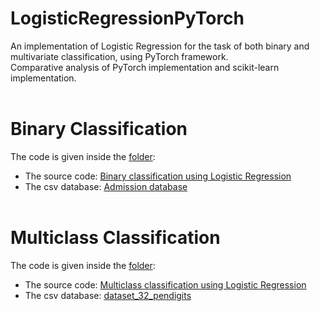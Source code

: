 # LogisticRegressionPyTorch
An implementation of Logistic Regression for the task of both binary and multivariate classification, using PyTorch framework.<br/>
Comparative analysis of PyTorch implementation and scikit-learn implementation.<br/><br/>

# Binary Classification
The code is given inside the [folder](https://github.com/bjekic/LogisticRegressionPyTorch/tree/main/Univariate):<br />
 - The source code: [Binary classification using Logistic Regression](https://github.com/bjekic/LogisticRegressionPyTorch/blob/main/Univariate/Admission_prediction.ipynb)<br />
 - The csv database: [Admission database](https://github.com/bjekic/LogisticRegressionPyTorch/blob/main/Univariate/Admission_Predict_logits.csv)<br/><br/>
 
# Multiclass Classification
The code is given inside the [folder](https://github.com/bjekic/LogisticRegressionPyTorch/tree/main/Multivariate):<br />
 - The source code: [Multiclass classification using Logistic Regression](https://github.com/bjekic/LogisticRegressionPyTorch/blob/main/Multivariate/MultinomialLogisticRegression.ipynb)<br />
 - The csv database: [dataset_32_pendigits](https://github.com/bjekic/LogisticRegressionPyTorch/blob/main/Multivariate/dataset_32_pendigits.csv)<br/>

